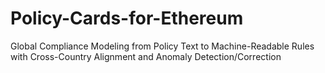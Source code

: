 # Policy-Cards-for-Ethereum
Global Compliance Modeling from Policy Text to Machine-Readable Rules with Cross-Country Alignment and Anomaly Detection/Correction
